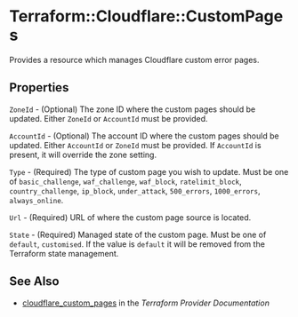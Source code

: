 # Terraform::Cloudflare::CustomPages

Provides a resource which manages Cloudflare custom error pages.

## Properties

`ZoneId` - (Optional) The zone ID where the custom pages should be updated. Either `ZoneId` or `AccountId` must be provided.

`AccountId` - (Optional) The account ID where the custom pages should be updated. Either `AccountId` or `ZoneId` must be provided. If `AccountId` is present, it will override the zone setting.

`Type` - (Required) The type of custom page you wish to update. Must be one of `basic_challenge`, `waf_challenge`, `waf_block`, `ratelimit_block`, `country_challenge`, `ip_block`, `under_attack`, `500_errors`, `1000_errors`, `always_online`.

`Url` - (Required) URL of where the custom page source is located.

`State` - (Required) Managed state of the custom page. Must be one of `default`, `customised`. If the value is `default` it will be removed from the Terraform state management.


## See Also

* [cloudflare_custom_pages](https://www.terraform.io/docs/providers/cloudflare/r/custom_pages.html) in the _Terraform Provider Documentation_